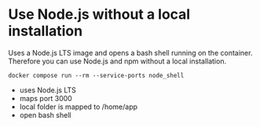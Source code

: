 # Use Node.js without a local installation

Uses a Node.js LTS image and opens a bash shell running on 
the container. Therefore you can use Node.js and npm 
without a local installation.

```
docker compose run --rm --service-ports node_shell
```

- uses Node.js LTS
- maps port 3000
- local folder is mapped to /home/app
- open bash shell
